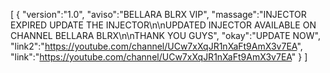 [ { "version":"1.0", "aviso":"BELLARA BLRX VIP", "massage":"INJECTOR EXPIRED UPDATE THE INJECTOR\n\nUPDATED INJECTOR AVAILABLE ON CHANNEL BELLARA BLRX\n\nTHANK YOU GUYS", "okay":"UPDATE NOW", "link2":"https://youtube.com/channel/UCw7xXqJR1nXaFt9AmX3v7EA", "link":"https://youtube.com/channel/UCw7xXqJR1nXaFt9AmX3v7EA" } ]
